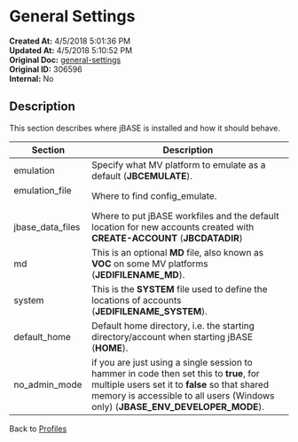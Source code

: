 # General Settings

**Created At:** 4/5/2018 5:01:36 PM  
**Updated At:** 4/5/2018 5:10:52 PM  
**Original Doc:** [general-settings](https://docs.jbase.com/44253-profiles/general-settings)  
**Original ID:** 306596  
**Internal:** No  

## Description

This section describes where jBASE is installed and how it should behave.

| Section | Description |
| --- | --- |
| emulation   | Specify what MV platform to emulate as a default (**JBCEMULATE**). |
| emulation\_file           | Where to find config\_emulate. |
| jbase\_data\_files | Where to put jBASE workfiles and the default location for new accounts created with **CREATE-ACCOUNT** (**JBCDATADIR**) |
| md | This is an optional **MD** file, also known as **VOC** on some MV platforms (**JEDIFILENAME\_MD**). |
| system | This is the **SYSTEM** file used to define the locations of accounts (**JEDIFILENAME\_SYSTEM**). |
| default\_home | Default home directory, i.e. the starting directory/account when starting jBASE (**HOME**). |
| no\_admin\_mode | if you are just using a single session to hammer in code then set this to **true**, for multiple users set it to **false** so that shared memory is accessible to all users (Windows only) (**JBASE\_ENV\_DEVELOPER\_MODE**). |

Back to [Profiles](./../jbase-profiles)

